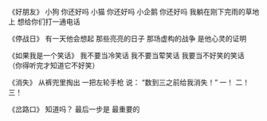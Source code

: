 
《好朋友》
小狗
你还好吗
小猫
你还好吗
小企鹅
你还好吗
我躺在刚下完雨的草地上
想给你们打一通电话



《停战日》
有一天他会想起
那些亮亮的日子
那场虚构的战争
是他心灵的证明


《如果我是一个笑话》
我不要当冷笑话
我不要当荤笑话
我要当不好笑的笑话
（你得听完才知道它不好笑）


《消失》
从裤兜里掏出
一把左轮手枪
说：
“数到三之前给我消失！”
一！
二！
三！


《岔路口》
知道吗？
最后一步是
最重要的